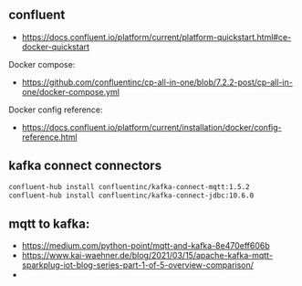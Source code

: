
## confluent

- https://docs.confluent.io/platform/current/platform-quickstart.html#ce-docker-quickstart

Docker compose:

- https://github.com/confluentinc/cp-all-in-one/blob/7.2.2-post/cp-all-in-one/docker-compose.yml

Docker config reference:

- https://docs.confluent.io/platform/current/installation/docker/config-reference.html

## kafka connect connectors

```bash
confluent-hub install confluentinc/kafka-connect-mqtt:1.5.2
confluent-hub install confluentinc/kafka-connect-jdbc:10.6.0
```


## mqtt to kafka:

- https://medium.com/python-point/mqtt-and-kafka-8e470eff606b
- https://www.kai-waehner.de/blog/2021/03/15/apache-kafka-mqtt-sparkplug-iot-blog-series-part-1-of-5-overview-comparison/
- 